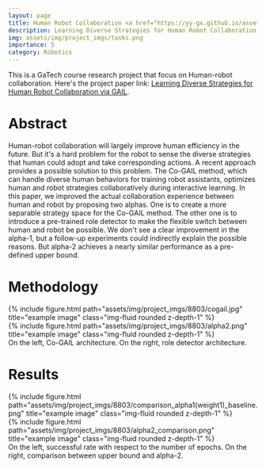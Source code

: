```yaml
---
layout: page
title: Human Robot Collaboration <a href="https://yy-gx.github.io/assets/pdf/CS_8803___RLR___Final.pdf" target="_blank" rel="noopener noreferrer" class="float-right"><i class="fas fa-file-pdf"></i></a>
description: Learning Diverse Strategies for Human Robot Collaboration via GAIL
img: assets/img/project_imgs/tasks.png
importance: 5
category: Robotics
---
```



This is a GaTech course research project that focus on Human-robot collaboration. Here's the project paper link: [Learning Diverse Strategies for Human Robot Collaboration via GAIL](https://yy-gx.github.io/assets/pdf/CS_8803___RLR___Final.pdf).


# Abstract 
Human-robot collaboration will largely improve human efficiency in the future. But it's a hard problem for the robot to sense the diverse strategies that human could adopt and take corresponding actions. A recent approach provides a possible solution to this problem. The Co-GAIL method, which can handle diverse human behaviors for training robot assistants, optimizes human and robot strategies collaboratively during interactive learning. In this paper, we improved the actual collaboration experience between human and robot by proposing two alphas. One is to create a more separable strategy space for the Co-GAIL method. The other one is to introduce a pre-trained role detector to make the flexible switch between human and robot be possible. We don't see a clear improvement in the alpha-1, but a follow-up experiments could indirectly explain the possible reasons. But alpha-2 achieves a nearly similar performance as a pre-defined upper bound.

# Methodology
<div class="row justify-content-sm-center">
    <div class="col-sm-5 mt-3 mt-md-0">
        {% include figure.html path="assets/img/project_imgs/8803/cogail.jpg" title="example image" class="img-fluid rounded z-depth-1" %}
    </div>
    <div class="col-sm-5 mt-3 mt-md-0">
        {% include figure.html path="assets/img/project_imgs/8803/alpha2.png" title="example image" class="img-fluid rounded z-depth-1" %}
    </div>
</div>
<div class="caption">
    On the left, Co-GAIL architecture. On the right, role detector architecture.
</div>



# Results
<div class="row justify-content-sm-center">
    <div class="col-sm-5 mt-3 mt-md-0">
        {% include figure.html path="assets/img/project_imgs/8803/comparison_alpha1(weight1)_baseline.png" title="example image" class="img-fluid rounded z-depth-1" %}
    </div>
    <div class="col-sm-5 mt-3 mt-md-0">
        {% include figure.html path="assets/img/project_imgs/8803/alpha2_comparison.png" title="example image" class="img-fluid rounded z-depth-1" %}
    </div>
</div>
<div class="caption">
    On the left, successful rate with respect to the number of epochs. On the right, comparison between upper bound and alpha-2.
</div>

